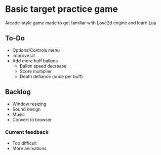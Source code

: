 # Basic target practice game

Arcade-style game made to get familiar with Love2d engine and learn Lua

## To-Do
- Options/Controls menu
- Improve UI
- Add more buff ballons
    - Ballon speed decrease 
    - Score multiplier 
    - Death defiance (once per buff)

## Backlog 
- Window resizing 
- Sound design 
- Music
- Convert to browser 

### Current feedback 
- Too difficult 
- More animations 